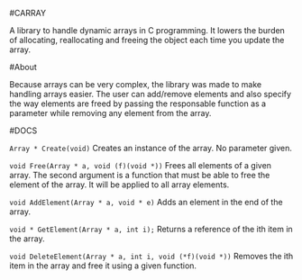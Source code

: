 #CARRAY

A library to handle dynamic arrays in C programming.
It lowers the burden of allocating, reallocating and 
freeing the object each time you update the array.

#About

Because arrays can be very complex, the library was made to make handling
arrays easier. The user can add/remove elements and also specify the way
elements are freed by passing the responsable function as a parameter
while removing any element from the array.

#DOCS

`Array * Create(void)`
Creates an instance of the array. No parameter given.

`void Free(Array * a, void (f)(void *))`
Frees all elements of a given array. The second argument is a function
that must be able to free the element of the array. It will be applied 
to all array elements.

`void AddElement(Array * a, void * e)`
Adds an element in the end of the array.

`void * GetElement(Array * a, int i);`
Returns a reference of the ith item in the array. 

`void DeleteElement(Array * a, int i, void (*f)(void *))`
Removes the ith item in the array and free it using a given function.

